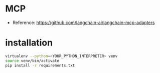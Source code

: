 # MCP
- Reference: https://github.com/langchain-ai/langchain-mcp-adapters

# installation
```bash
virtualenv --python=<YOUR_PYTHON_INTERPRETER> venv
source venv/bin/activate
pip install -r requirements.txt
```
